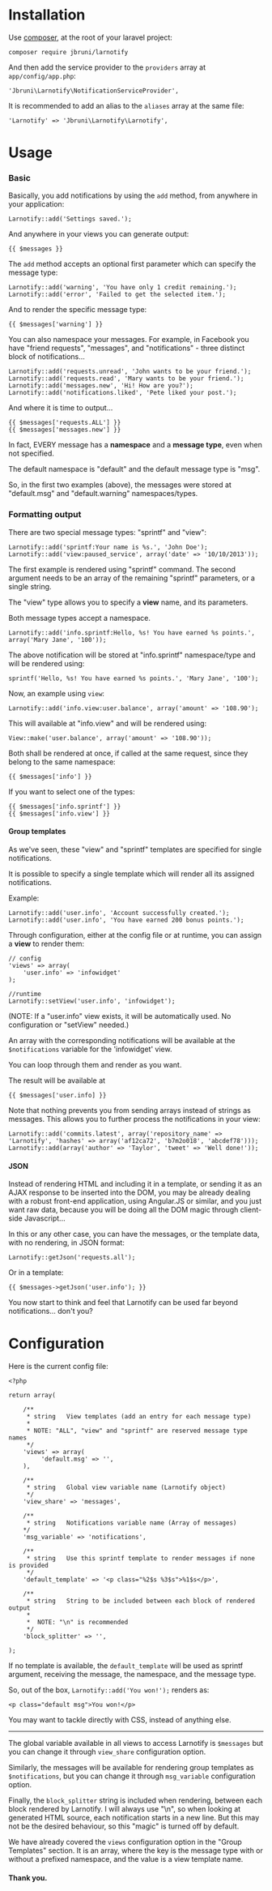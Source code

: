 Installation
============

Use [composer](http://getcomposer.org), at the root of your laravel project:

    composer require jbruni/larnotify

And then add the service provider to the `providers` array at `app/config/app.php`:

    'Jbruni\Larnotify\NotificationServiceProvider',

It is recommended to add an alias to the `aliases` array at the same file:

    'Larnotify' => 'Jbruni\Larnotify\Larnotify',

<a id="usage"></a>
Usage
=====

### Basic

Basically, you add notifications by using the `add` method, from anywhere in your application:

    Larnotify::add('Settings saved.');

And anywhere in your views you can generate output:

    {{ $messages }}

The `add` method accepts an optional first parameter which can specify the message type:

    Larnotify::add('warning', 'You have only 1 credit remaining.');
    Larnotify::add('error', 'Failed to get the selected item.');

And to render the specific message type:

    {{ $messages['warning'] }}

You can also namespace your messages. For example, in Facebook you have "friend requests", "messages", and "notifications" - three distinct block of notifications...

    Larnotify::add('requests.unread', 'John wants to be your friend.');
    Larnotify::add('requests.read', 'Mary wants to be your friend.');
    Larnotify::add('messages.new', 'Hi! How are you?');
    Larnotify::add('notifications.liked', 'Pete liked your post.');

And where it is time to output...

    {{ $messages['requests.ALL'] }}
    {{ $messages['messages.new'] }}

In fact, EVERY message has a **namespace** and a **message type**, even when not specified.

The default namespace is "default" and the default message type is "msg".

So, in the first two examples (above), the messages were stored at "default.msg" and "default.warning" namespaces/types.

### Formatting output

There are two special message types: "sprintf" and "view":

    Larnotify::add('sprintf:Your name is %s.', 'John Doe');
    Larnotify::add('view:paused_service', array('date' => '10/10/2013'));

The first example is rendered using "sprintf" command. The second argument needs to be an array of the remaining "sprintf" parameters, or a single string.

The "view" type allows you to specify a **view** name, and its parameters.

Both message types accept a namespace.

    Larnotify::add('info.sprintf:Hello, %s! You have earned %s points.', array('Mary Jane', '100'));

The above notification will be stored at "info.sprintf" namespace/type and will be rendered using:

    sprintf('Hello, %s! You have earned %s points.', 'Mary Jane', '100');

Now, an example using `view`:

    Larnotify::add('info.view:user.balance', array('amount' => '108.90');

This will available at "info.view" and will be rendered using:

    View::make('user.balance', array('amount' => '108.90'));

Both shall be rendered at once, if called at the same request, since they belong to the same namespace:

    {{ $messages['info'] }}

If you want to select one of the types:

    {{ $messages['info.sprintf'] }}
    {{ $messages['info.view'] }}

#### Group templates

As we've seen, these "view" and "sprintf" templates are specified for single notifications.

It is possible to specify a single template which will render all its assigned notifications.

Example:

    Larnotify::add('user.info', 'Account successfully created.');
    Larnotify::add('user.info', 'You have earned 200 bonus points.');

Through configuration, either at the config file or at runtime, you can assign a **view** to render them:

    // config
    'views' => array(
        'user.info' => 'infowidget'
    );

    //runtime
    Larnotify::setView('user.info', 'infowidget');

(NOTE: If a "user.info" view exists, it will be automatically used. No configuration or "setView" needed.)

An array with the corresponding notifications will be available at the `$notifications` variable for the 'infowidget' view.

You can loop through them and render as you want.

The result will be available at

    {{ $messages['user.info] }}

Note that nothing prevents you from sending arrays instead of strings as messages. This allows you to further process the notifications in your view:

    Larnotify::add('commits.latest', array('repository_name' => 'Larnotify', 'hashes' => array('af12ca72', 'b7m2o018', 'abcdef78')));
    Larnotify::add(array('author' => 'Taylor', 'tweet' => 'Well done!'));

#### JSON

Instead of rendering HTML and including it in a template, or sending it as an AJAX response to be inserted into the DOM, you may be already dealing with a robust front-end application, using Angular.JS or similar, and you just want raw data, because you will be doing all the DOM magic through client-side Javascript...

In this or any other case, you can have the messages, or the template data, with no rendering, in JSON format:

    Larnotify::getJson('requests.all');

Or in a template:

    {{ $messages->getJson('user.info'); }}

You now start to think and feel that Larnotify can be used far beyond notifications... don't you?

Configuration
=============

Here is the current config file:

    <?php
    
    return array(
    
        /**
         * string   View templates (add an entry for each message type)
         * 
         * NOTE: "ALL", "view" and "sprintf" are reserved message type names
         */
        'views' => array(
             'default.msg' => '',
        ),
        
        /**
         * string   Global view variable name (Larnotify object)
         */
        'view_share' => 'messages',
        
        /**
         * string   Notifications variable name (Array of messages)
        */
        'msg_variable' => 'notifications',
        
        /**
         * string   Use this sprintf template to render messages if none is provided
         */
        'default_template' => '<p class="%2$s %3$s">%1$s</p>',
        
        /**
         * string   String to be included between each block of rendered output
         * 
         *  NOTE: "\n" is recommended
         */
        'block_splitter' => '',
        
    );

If no template is available, the `default_template` will be used as sprintf argument, receiving the message, the namespace, and the message type.

So, out of the box, `Larnotify::add('You won!');` renders as:

    <p class="default msg">You won!</p>

You may want to tackle directly with CSS, instead of anything else.

-----

The global variable available in all views to access Larnotify is `$messages` but you can change it through `view_share` configuration option.

Similarly, the messages will be available for rendering group templates as `$notifications`, but you can change it through `msg_variable` configuration option.

Finally, the `block_splitter` string is included when rendering, between each block rendered by Larnotify. I will always use "\n", so when looking at generated HTML source, each notification starts in a new line. But this may not be the desired behaviour, so this "magic" is turned off by default.

We have already covered the `views` configuration option in the "Group Templates" section. It is an array, where the key is the message type with or without a prefixed namespace, and the value is a view template name.

#### Thank you.
